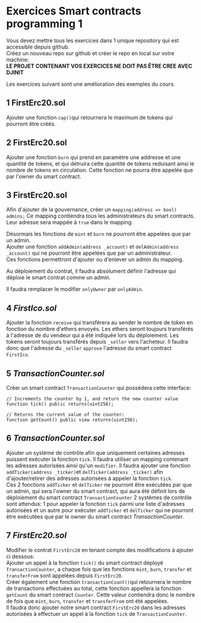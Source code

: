 # Exercices Smart contracts programming 1

Vous devez mettre tous les exercices dans 1 unique repository qui est accessible depuis github.  
Créez un nouveau repo sur github et créer le repo en local sur votre machine:  
**LE PROJET CONTENANT VOS EXERCICES NE DOIT PAS ÊTRE CREE AVEC DJINIT**

Les exercices suivant sont une amélioration des exemples du cours.

## 1 FirstErc20.sol

Ajouter une fonction `cap()`qui retournera le maximum de tokens qui pourront être créés.

## 2 FirstErc20.sol

Ajouter une fonction `burn` qui prend en paramètre une addresse et une quantité de tokens, et qui détruira cette quantité de tokens reduisant ainsi le nombre de tokens en circulation.
Cette fonction ne pourra être appelée que par l'owner du smart contract.

## 3 FirstErc20.sol

Afin d'ajouter de la gouvernance, créer un `mapping(address => bool) admins;`
Ce mapping contiendra tous les administrateurs du smart contracts. Leur adresse sera mappée à `true` dans le mapping.

Désormais les fonctions de `mint` et `burn` ne pourront être appelées que par un admin.  
Ajouter une fonction `addAdmin(address _account)` et `delAdmin(address _account)` qui ne pourront être appelées que par un administrateur.  
Ces fonctions permettront d'ajouter ou d'enlever un admin du mapping.

Au déploiement du contrat, il faudra absolument définir l'adresse qui déploie le smart contrat comme un admin.

Il faudra remplacer le modifier `onlyOwner` par `onlyAdmin`.

## 4 _FirstIco.sol_

Ajouter la fonction `receive` qui transférera au sender
le nombre de token en fonction du nombre d'ethers envoyés.
Les ethers seront toujours transférés à l'adresse de du vendeur qui a été indiquée lors du déploiement.
Les tokens seront toujours transférés depuis `_seller` vers l'acheteur.
Il faudra donc que l'adresse du `_seller` `approve` l'adresse du smart contract `FirstIco`.

## 5 _TransactionCounter.sol_

Créer un smart contract `TransactionCounter` qui possédera cette interface:

```solidity
// Increments the counter by 1, and return the new counter value
function tick() public returns(uint256);

// Returns the current value of the counter:
function getCount() public view returns(uint256);
```

## 6 _TransactionCounter.sol_

Ajouter un système de contrôle afin que uniquement certaines adresses puissent exécuter la fonction `tick`. Il faudra utiliser un mapping contenant les adresses autorisées ainsi qu'un `modifier`.
Il faudra ajouter une fonction `addTicker(address _ticker)`et `delTicker(address _ticker)` afin d'ajouter/retirer des adresses autorisées à appeler la fonction `tick`.  
Ces 2 fonctions `addTicker` et `delTicker` ne pourront être exécutées par que un admin, qui sera l'owner du smart contract, qui aura été définit lors de déploiement du smart contract `TransactionCounter`
2 systèmes de contrôle sont attendus: 1 pour appeler la fonction `tick` parmi une liste d'adresses autorisées et un autre pour exécuter `addTicker` et `delTicker` qui ne pourront être exécutées que par le owner du smart contract _TransactionCounter_.

## 7 _FirstErc20.sol_

Modifier le contrat `FirstErc20` en tenant compte des modifications à ajouter ci dessous:  
Ajouter un appel à la fonction `tick()` du smart contract déployé `TransactionCounter`, a chaque fois que les fonctions `mint`, `burn`, `transfer` et `transferFrom` sont appelées depuis `FirstErc20`.  
Créer également une fonction `transactionCount()`qui retournera le nombre de transactions effectuées au total, cette fonction appellera la fonction `getCount` du smart contract `Counter`. Cette valeur contiendra donc le nombre de fois que `mint`, `burn`, `transfer` et `transferFrom` ont été appelées.  
Il faudra donc ajouter notre smart contract `FirstErc20` dans les adresses autorisées à effectuer un appel à la fonction `tick` de `TransactionCounter`.
